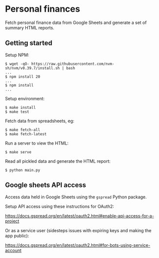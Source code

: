 # Personal finances

Fetch personal finance data from Google Sheets and generate a set of summary HTML
reports.

## Getting started

Setup NPM:
```
$ wget -qO- https://raw.githubusercontent.com/nvm-sh/nvm/v0.39.7/install.sh | bash
...
$ npm install 20
...
$ npm install
...
```

Setup environment:
```
$ make install
$ make test
```

Fetch data from spreadsheets, eg:
```
$ make fetch-all
$ make fetch-latest
```

Run a server to view the HTML:
```
$ make serve
```

Read all pickled data and generate the HTML report:
```
$ python main.py
```

## Google sheets API access

Access data held in Google Sheets using the ``gspread`` Python package.

Setup API access using these instructions for OAuth2:

https://docs.gspread.org/en/latest/oauth2.html#enable-api-access-for-a-project

Or as a service user (sidesteps issues with expiring keys and making the app
public):

https://docs.gspread.org/en/latest/oauth2.html#for-bots-using-service-account
